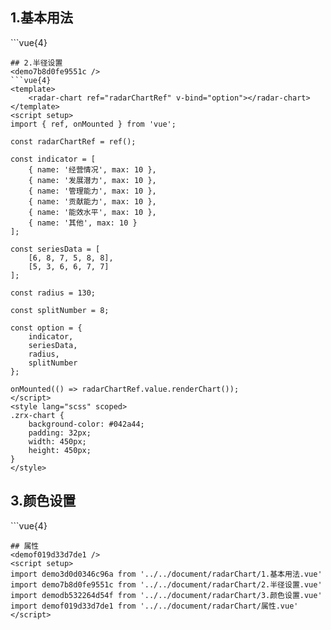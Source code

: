 ## 1.基本用法
<demo3d0d0346c96a />
```vue{4}
<template>
    <radar-chart ref="radarChartRef" v-bind="option"></radar-chart>
</template>
<script setup>
import { ref, onMounted } from 'vue';

const radarChartRef = ref();

const indicator = [
    { name: '经营情况', max: 10 },
    { name: '发展潜力', max: 10 },
    { name: '管理能力', max: 10 },
    { name: '贡献能力', max: 10 },
    { name: '能效水平', max: 10 }
];

const seriesData = [
    [6, 8, 7, 5, 8]
];

const option = {
    indicator,
    seriesData
};

onMounted(() => radarChartRef.value.renderChart());
</script>
<style lang="scss" scoped>
.zrx-chart {
    background-color: #042a44;
    padding: 32px;
    width: 450px;
    height: 350px;
}
</style>
```
## 2.半径设置
<demo7b8d0fe9551c />
```vue{4}
<template>
    <radar-chart ref="radarChartRef" v-bind="option"></radar-chart>
</template>
<script setup>
import { ref, onMounted } from 'vue';

const radarChartRef = ref();

const indicator = [
    { name: '经营情况', max: 10 },
    { name: '发展潜力', max: 10 },
    { name: '管理能力', max: 10 },
    { name: '贡献能力', max: 10 },
    { name: '能效水平', max: 10 },
    { name: '其他', max: 10 }
];

const seriesData = [
    [6, 8, 7, 5, 8, 8],
    [5, 3, 6, 6, 7, 7]
];

const radius = 130;

const splitNumber = 8;

const option = {
    indicator,
    seriesData,
    radius,
    splitNumber
};

onMounted(() => radarChartRef.value.renderChart());
</script>
<style lang="scss" scoped>
.zrx-chart {
    background-color: #042a44;
    padding: 32px;
    width: 450px;
    height: 450px;
}
</style>
```
## 3.颜色设置
<demodb532264d54f />
```vue{4}
<template>
    <radar-chart ref="radarChartRef" v-bind="option"></radar-chart>
</template>
<script setup>
import { ref, onMounted } from 'vue';

const radarChartRef = ref();

const indicator = [
    { name: '经营情况', max: 10 },
    { name: '发展潜力', max: 10 },
    { name: '管理能力', max: 10 },
    { name: '贡献能力', max: 10 },
    { name: '能效水平', max: 10 },
    { name: '其他', max: 10 },
    { name: '额外项', max: 10 }
];
const seriesData = [
    [8, 8, 7, 5, 8, 8, 9],
    [5, 3, 6, 6, 7, 7, 2],
    [3, 6, 6, 7, 7, 2, 3]
];
const color = ['green', 'blue', 'orange'];
const option = {
    indicator,
    seriesData,
    color,
    indicatorColor: 'red'
};

onMounted(() => radarChartRef.value.renderChart());
</script>
<style lang="scss" scoped>
.zrx-chart {
    background-color: #042a44;
    padding: 32px;
    width: 450px;
    height: 450px;
}
</style>
```
## 属性
<demof019d33d7de1 />
<script setup>
import demo3d0d0346c96a from '../../document/radarChart/1.基本用法.vue'
import demo7b8d0fe9551c from '../../document/radarChart/2.半径设置.vue'
import demodb532264d54f from '../../document/radarChart/3.颜色设置.vue'
import demof019d33d7de1 from '../../document/radarChart/属性.vue'
</script>